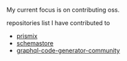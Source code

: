 My current focus is on contributing oss.

repositories list I have contributed to
- [prismix](https://github.com/jamiepine/prismix)
- [schemastore](https://github.com/SchemaStore/schemastore)
- [graphql-code-generator-community](https://github.com/dotansimha/graphql-code-generator-community)

